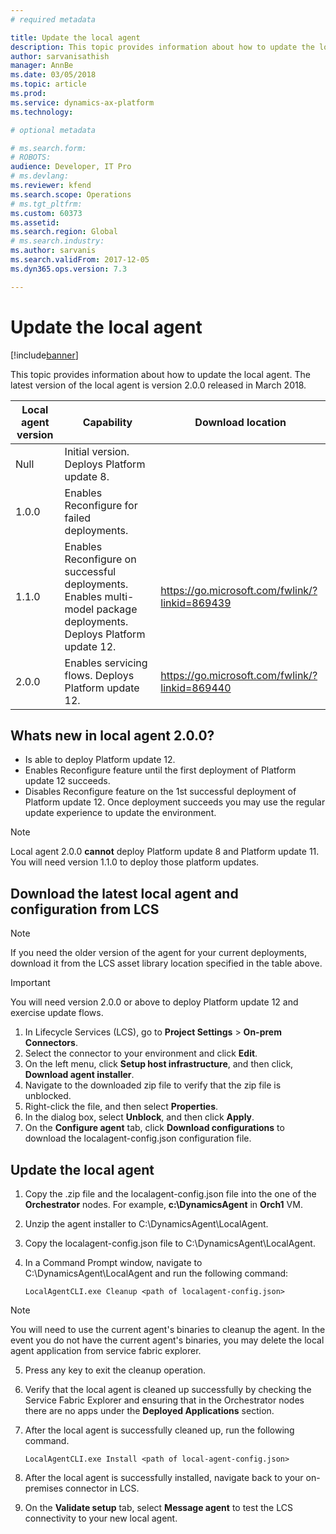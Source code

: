 ```yaml
---
# required metadata

title: Update the local agent
description: This topic provides information about how to update the local agent.
author: sarvanisathish
manager: AnnBe
ms.date: 03/05/2018
ms.topic: article
ms.prod: 
ms.service: dynamics-ax-platform
ms.technology: 

# optional metadata

# ms.search.form: 
# ROBOTS: 
audience: Developer, IT Pro
# ms.devlang: 
ms.reviewer: kfend
ms.search.scope: Operations
# ms.tgt_pltfrm: 
ms.custom: 60373
ms.assetid: 
ms.search.region: Global
# ms.search.industry: 
ms.author: sarvanis
ms.search.validFrom: 2017-12-05
ms.dyn365.ops.version: 7.3

---
```

# Update the local agent

[!include[banner](../includes/banner.md)]

This topic provides information about how to update the local agent. The latest version of the local agent is version 2.0.0 released in March 2018. 

| Local agent version | Capability                   | Download location |
|---------------------|------------------------------|-------------------|
| Null                | Initial version. Deploys Platform update 8. |                   |
| 1.0.0               | Enables Reconfigure for failed deployments. |  |
| 1.1.0               | Enables Reconfigure on successful deployments. Enables multi-model package deployments. Deploys Platform update 12. | https://go.microsoft.com/fwlink/?linkid=869439 |
| 2.0.0               | Enables servicing flows. Deploys Platform update 12. | https://go.microsoft.com/fwlink/?linkid=869440 |

## Whats new in local agent 2.0.0?
- Is able to deploy Platform update 12.
- Enables Reconfigure feature until the first deployment of Platform update 12 succeeds.
- Disables Reconfigure feature on the 1st successful deployment of Platform update 12. Once deployment succeeds you may use the regular update experience to update the environment.

> [!Note]
> Local agent 2.0.0 **cannot** deploy Platform update 8 and Platform update 11. You will need version 1.1.0 to deploy those platform updates.

## Download the latest local agent and configuration from LCS 

> [!NOTE] 
> If you need the older version of the agent for your current deployments, download it from the LCS asset library location specified in the table above.

> [!IMPORTANT]
> You will need version 2.0.0 or above to deploy Platform update 12 and exercise update flows.

1. In Lifecycle Services (LCS), go to **Project Settings** > **On-prem Connectors**. 
2. Select the connector to your environment and click **Edit**. 
3. On the left menu, click **Setup host infrastructure**, and then click, **Download agent installer**.
4. Navigate to the downloaded zip file to verify that the zip file is unblocked. 
5. Right-click the file, and then select **Properties**. 
6. In the dialog box, select **Unblock**, and then click **Apply**. 
7. On the **Configure agent** tab, click **Download configurations** to download the localagent-config.json configuration file. 

## Update the local agent 

1. Copy the .zip file and the localagent-config.json file into the one of the **Orchestrator** nodes. For example, **c:\DynamicsAgent** in **Orch1** VM. 
2. Unzip the agent installer to C:\DynamicsAgent\LocalAgent. 
3. Copy the localagent-config.json file to C:\DynamicsAgent\LocalAgent. 
4. In a Command Prompt window, navigate to C:\DynamicsAgent\LocalAgent and run the following command:

   ```LocalAgentCLI.exe Cleanup <path of localagent-config.json> ``` 
   
> [!NOTE] 
> You will need to use the current agent's binaries to cleanup the agent. In the event you do not have the current agent's binaries, you may delete the local agent application from service fabric explorer.

5. Press any key to exit the cleanup operation. 
6. Verify that the local agent is cleaned up successfully by checking the Service Fabric Explorer and ensuring that in the Orchestrator nodes there are no apps under the **Deployed Applications** section.
7. After the local agent is successfully cleaned up, run the following command. 

    ```LocalAgentCLI.exe Install <path of local-agent-config.json>``` 

8. After the local agent is successfully installed, navigate back to your on-premises connector in LCS. 
9. On the **Validate setup** tab, select **Message agent** to test the LCS connectivity to your new local agent. 
